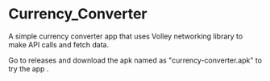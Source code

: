 # Currency_Converter
A simple currency converter app that uses Volley networking library to make API calls and fetch data.

Go to releases and download the apk named as "currency-converter.apk" to try the app .
